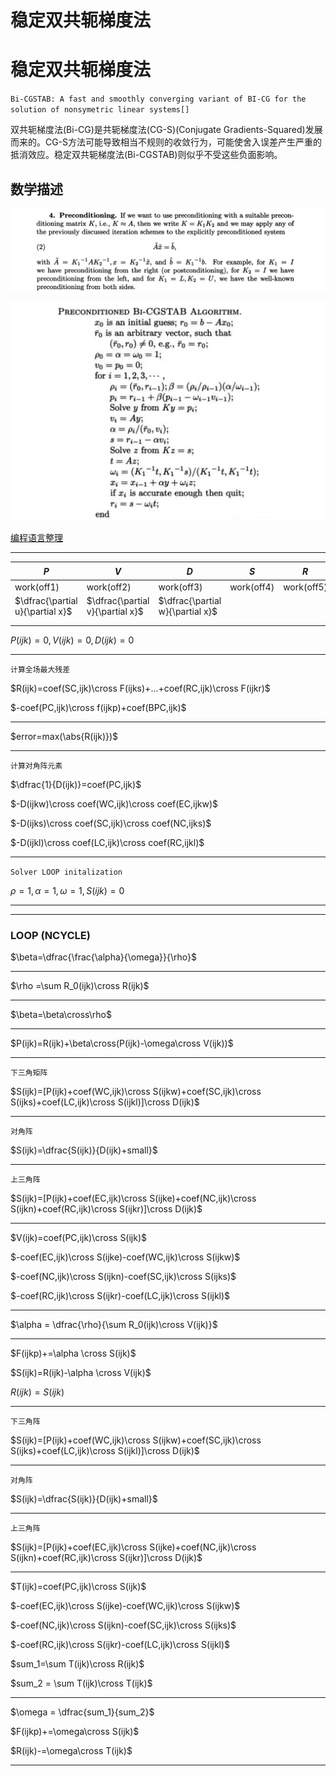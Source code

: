 # 稳定双共轭梯度法


# 稳定双共轭梯度法

`Bi-CGSTAB: A fast and smoothly converging variant of BI-CG for the solution of nonsymetric linear systems[]`

双共轭梯度法(Bi-CG)是共轭梯度法(CG-S)(Conjugate Gradients-Squared)发展而来的。CG-S方法可能导致相当不规则的收敛行为，可能使舍入误差产生严重的抵消效应。稳定双共轭梯度法(Bi-CGSTAB)则似乎不受这些负面影响。



## 数学描述

![image-20210923225501557](../images/CGSTAB/image-20210923225501557.png)

![image-20210923225713420](../images/CGSTAB/image-20210923225713420.png)

[编程语言整理](https://zhuanlan.zhihu.com/p/369204956)

---

| $P$        | $V$        | $D$        | $S$        | $R$        | $R_0$      | $T$        |
| ---------- | ---------- | ---------- | ---------- | ---------- | ---------- | ---------- |
| work(off1) | work(off2) | work(off3) | work(off4) | work(off5) | work(off6) | work(off7) |
| $\dfrac{\partial u}{\partial x}$ |$\dfrac{\partial v}{\partial x}$|$\dfrac{\partial w}{\partial x}$|||||
| |||||||
| |||||||


$P(ijk)=0,V(ijk)=0,D(ijk)=0$ 

---

`计算全场最大残差`

$R(ijk)=coef(SC,ijk)\cross F(ijks)+...+coef(RC,ijk)\cross F(ijkr)$

$-coef(PC,ijk)\cross f(ijkp)+coef(BPC,ijk)$

---

$error=max(\abs{R(ijk)})$

---

`计算对角阵元素`

$\dfrac{1}{D(ijk)}=coef(PC,ijk)$

$-D(ijkw)\cross coef(WC,ijk)\cross coef(EC,ijkw)$

$-D(ijks)\cross coef(SC,ijk)\cross coef(NC,ijks)$

$-D(ijkl)\cross coef(LC,ijk)\cross coef(RC,ijkl)$

---
`Solver LOOP initalization`

$\rho=1,\alpha =1,\omega=1,S(ijk)=0$

---

---

### LOOP (NCYCLE)


$\beta=\dfrac{\frac{\alpha}{\omega}}{\rho}$

---

$\rho =\sum R_0(ijk)\cross R(ijk)$

---

$\beta=\beta\cross\rho$

---

$P(ijk)=R(ijk)+\beta\cross(P(ijk)-\omega\cross V(ijk))$

---

`下三角矩阵`

$S(ijk)=[P(ijk)+coef(WC,ijk)\cross S(ijkw)+coef(SC,ijk)\cross S(ijks)+coef(LC,ijk)\cross S(ijkl)]\cross D(ijk)$

---

`对角阵`

$S(ijk)=\dfrac{S(ijk)}{D(ijk)+small}$

---

`上三角阵`

$S(ijk)=[P(ijk)+coef(EC,ijk)\cross S(ijke)+coef(NC,ijk)\cross S(ijkn)+coef(RC,ijk)\cross S(ijkr)]\cross D(ijk)$

---

$V(ijk)=coef(PC,ijk)\cross S(ijk)$

$-coef(EC,ijk)\cross S(ijke)-coef(WC,ijk)\cross S(ijkw)$

$-coef(NC,ijk)\cross S(ijkn)-coef(SC,ijk)\cross S(ijks)$

$-coef(RC,ijk)\cross S(ijkr)-coef(LC,ijk)\cross S(ijkl)$

---

$\alpha = \dfrac{\rho}{\sum R_0(ijk)\cross V(ijk)}$

---

$F(ijkp)+=\alpha \cross S(ijk)$

$S(ijk)=R(ijk)-\alpha \cross V(ijk)$

$R(ijk)=S(ijk)$

---

`下三角阵`

$S(ijk)=[P(ijk)+coef(WC,ijk)\cross S(ijkw)+coef(SC,ijk)\cross S(ijks)+coef(LC,ijk)\cross S(ijkl)]\cross D(ijk)$

---

`对角阵`

$S(ijk)=\dfrac{S(ijk)}{D(ijk)+small}$

---

`上三角阵`

$S(ijk)=[P(ijk)+coef(EC,ijk)\cross S(ijke)+coef(NC,ijk)\cross S(ijkn)+coef(RC,ijk)\cross S(ijkr)]\cross D(ijk)$

---

$T(ijk)=coef(PC,ijk)\cross S(ijk)$

$-coef(EC,ijk)\cross S(ijke)-coef(WC,ijk)\cross S(ijkw)$

$-coef(NC,ijk)\cross S(ijkn)-coef(SC,ijk)\cross S(ijks)$

$-coef(RC,ijk)\cross S(ijkr)-coef(LC,ijk)\cross S(ijkl)$

$sum_1=\sum T(ijk)\cross R(ijk)$

$sum_2 = \sum T(ijk)\cross T(ijk)$

---

$\omega = \dfrac{sum_1}{sum_2}$

$F(ijkp)+=\omega\cross S(ijk)$

$R(ijk)-=\omega\cross T(ijk)$

---



